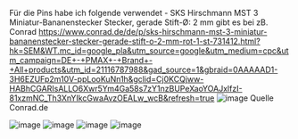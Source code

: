 Für die Pins habe ich folgende verwendet - SKS Hirschmann MST 3 Miniatur-Bananenstecker Stecker, gerade Stift-Ø: 2 mm
gibt es bei zB. Conrad https://www.conrad.de/de/p/sks-hirschmann-mst-3-miniatur-bananenstecker-stecker-gerade-stift-o-2-mm-rot-1-st-731412.html?hk=SEM&WT.mc_id=google_pla&utm_source=google&utm_medium=cpc&utm_campaign=DE+-+PMAX+-+Brand+-+All+products&utm_id=21116787988&gad_source=1&gbraid=0AAAAAD1-3H6EZUFp2m10V-ppLooKuNn1h&gclid=Cj0KCQjww-HABhCGARIsALLO6Xwr5Ym4Ga58s7zY1nzBUPeXaoYOAJxlfzI-81xzmNC_Th3XnYIkcGwaAvzOEALw_wcB&refresh=true
![image](https://github.com/user-attachments/assets/860b21dd-4bd6-4c60-894f-c8745f8e3135) Quelle Conrad.de


![image](https://github.com/user-attachments/assets/12f595f2-6e21-4855-9b90-f3cf9fe7ebae)
![image](https://github.com/user-attachments/assets/71b26522-e3f8-4a96-9b84-351652bce9ff)
![image](https://github.com/user-attachments/assets/7c28d02e-2c2d-41a3-9fc6-0554bdf271f5)
![image](https://github.com/user-attachments/assets/87d153c4-efb5-4101-a9ee-0890f87b1ece)

